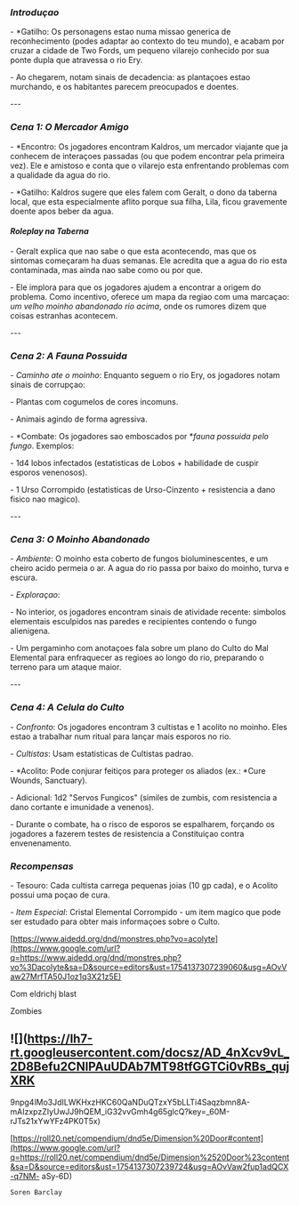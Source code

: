 ### *Introduçao*

\- *Gatilho: Os personagens estao numa missao generica de reconhecimento
(podes adaptar ao contexto do teu mundo), e acabam por cruzar a cidade de Two
Fords, um pequeno vilarejo conhecido por sua ponte dupla que atravessa o rio
Ery.

\- Ao chegarem, notam sinais de decadencia: as plantaçoes estao murchando, e
os habitantes parecem preocupados e doentes.

\---

### *Cena 1: O Mercador Amigo*

\- *Encontro: Os jogadores encontram Kaldros, um mercador viajante que ja
conhecem de interaçoes passadas (ou que podem encontrar pela primeira vez).
Ele e amistoso e conta que o vilarejo esta enfrentando problemas com a
qualidade da agua do rio.

\- *Gatilho: Kaldros sugere que eles falem com Geralt, o dono da taberna
local, que esta especialmente aflito porque sua filha, Lila, ficou gravemente
doente apos beber da agua.

#### *Roleplay na Taberna*

\- Geralt explica que nao sabe o que esta acontecendo, mas que os sintomas
começaram ha duas semanas. Ele acredita que a agua do rio esta contaminada,
mas ainda nao sabe como ou por que.

\- Ele implora para que os jogadores ajudem a encontrar a origem do problema.
Como incentivo, oferece um mapa da regiao com uma marcaçao: *um velho moinho
abandonado rio acima*, onde os rumores dizem que coisas estranhas acontecem.

\---

### *Cena 2: A Fauna Possuida*

\- *Caminho ate o moinho*: Enquanto seguem o rio Ery, os jogadores notam
sinais de corrupçao:

  \- Plantas com cogumelos de cores incomuns.

  \- Animais agindo de forma agressiva.

\- *Combate: Os jogadores sao emboscados por **fauna possuida pelo fungo*.
Exemplos:

  \- 1d4 lobos infectados (estatisticas de Lobos + habilidade de cuspir
esporos venenosos).

  \- 1 Urso Corrompido (estatisticas de Urso-Cinzento + resistencia a dano
fisico nao magico).

\---

### *Cena 3: O Moinho Abandonado*

\- *Ambiente*: O moinho esta coberto de fungos bioluminescentes, e um cheiro
acido permeia o ar. A agua do rio passa por baixo do moinho, turva e escura.

\- *Exploraçao*:

  \- No interior, os jogadores encontram sinais de atividade recente: simbolos
elementais esculpidos nas paredes e recipientes contendo o fungo alienigena.

  \- Um pergaminho com anotaçoes fala sobre um plano do Culto do Mal Elemental
para enfraquecer as regioes ao longo do rio, preparando o terreno para um
ataque maior.

\---

### *Cena 4: A Celula do Culto*

\- *Confronto*: Os jogadores encontram 3 cultistas e 1 acolito no moinho. Eles
estao a trabalhar num ritual para lançar mais esporos no rio.

  \- *Cultistas*: Usam estatisticas de Cultistas padrao.

  \- *Acolito: Pode conjurar feitiços para proteger os aliados (ex.: *Cure
Wounds, Sanctuary).

  \- Adicional: 1d2 "Servos Fungicos" (similes de zumbis, com resistencia a
dano cortante e imunidade a venenos).

\- Durante o combate, ha o risco de esporos se espalharem, forçando os
jogadores a fazerem testes de resistencia a Constituiçao contra envenenamento.

### *Recompensas*

\- Tesouro: Cada cultista carrega pequenas joias (10 gp cada), e o Acolito
possui uma poçao de cura.

\- *Item Especial*: Cristal Elemental Corrompido - um item magico que pode ser
estudado para obter mais informaçoes sobre o Culto.

[https://www.aidedd.org/dnd/monstres.php?vo=acolyte](https://www.google.com/url?q=https://www.aidedd.org/dnd/monstres.php?vo%3Dacolyte&sa=D&source=editors&ust=1754137307239060&usg=AOvVaw27MrfTA50J1oz1q3X21z5E)

Com eldrichj blast

Zombies

![](https://lh7-rt.googleusercontent.com/docsz/AD_4nXcv9vL_2D8Befu2CNlPAuUDAb7MT98tfGGTCi0vRBs_qujXRK
--
9npg4lMo3JdILWKHxzHKC60QaNDuQTzxY5bLLTi4Saqzbmn8A-mAIzxpzZIyUwJJ9hQEM_iG32vvGmh4g65glcQ?key=_60M-rJTs21xYwYFz4PK0T5x)

[https://roll20.net/compendium/dnd5e/Dimension%20Door#content](https://www.google.com/url?q=https://roll20.net/compendium/dnd5e/Dimension%2520Door%23content&sa=D&source=editors&ust=1754137307239724&usg=AOvVaw2fup1adQCX-q7NM-
aSy-6D)

    Soren Barclay  



















